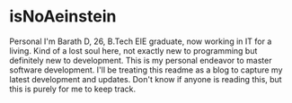 # isNoAeinstein
Personal
I'm Barath D, 26, B.Tech EIE graduate, now working in IT for a living. Kind of a lost soul here, not exactly new to programming but definitely new to development. This is my personal endeavor to master software development. I'll be treating this readme as a blog to capture my latest development and updates. Don't know if anyone is reading this, but this is purely for me to keep track.
